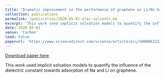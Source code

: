 ```yaml
---
title: "Dramatic improvement in the performance of graphene as Li/Na battery anodes with suitable electrolytic solvents"
collection: publications
permalink: /publication/2020-05-01-elec-solvents.md
excerpt: 'This work used implicit solvation models to quantify the influence of the dielectric constant towards adsorption of Na and Li on graphene.'
date: 2020-05-01
venue: 'Carbon'
lead: False
paperurl: 'https://www.sciencedirect.com/science/article/pii/S0008622320301391'
---
```


<a href='https://www.sciencedirect.com/science/article/pii/S0008622320301391'>Download paper here</a>

This work used implicit solvation models to quantify the influence of the dielectric constant towards adsorption of Na and Li on graphene.
